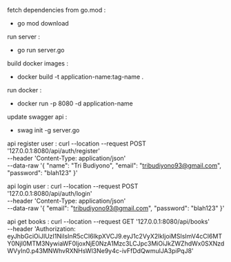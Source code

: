 fetch dependencies from go.mod :
- go mod download

run server :
- go run server.go

build docker images :
- docker build -t application-name:tag-name .

run docker :
- docker run -p 8080 -d application-name

update swagger api :
- swag init -g server.go

api register user :
curl --location --request POST '127.0.0.1:8080/api/auth/register' \
--header 'Content-Type: application/json' \
--data-raw '{
"name": "Tri Budiyono",
"email": "tribudiyono93@gmail.com",
"password": "blah123"
}'

api login user :
curl --location --request POST '127.0.0.1:8080/api/auth/login' \
--header 'Content-Type: application/json' \
--data-raw '{
"email": "tribudiyono93@gmail.com",
"password": "blah123"
}'

api get books :
curl --location --request GET '127.0.0.1:8080/api/books' \
--header 'Authorization: eyJhbGciOiJIUzI1NiIsInR5cCI6IkpXVCJ9.eyJ1c2VyX2lkIjoiMSIsImV4cCI6MTY0NjI0MTM3NywiaWF0IjoxNjE0NzA1Mzc3LCJpc3MiOiJkZWZhdWx0SXNzdWVyIn0.p43MNWhvRXNHsWl3Ne9y4c-ivFfDdQwmulJA3piPqJ8'

